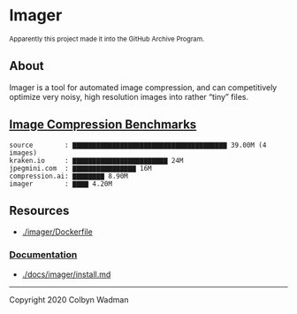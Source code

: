 # Imager

<small>Apparently this project made it into the GitHub Archive Program.</small>

## About

Imager is a tool for automated image compression, and can competitively optimize very noisy, high resolution images into rather “tiny” files.

## [Image Compression Benchmarks](https://github.com/colbyn/imager-bench-2019-11-2)

```text
source        : ▇▇▇▇▇▇▇▇▇▇▇▇▇▇▇▇▇▇▇▇▇▇▇▇▇▇▇▇▇▇▇▇▇▇▇▇▇▇▇ 39.00M (4 images)
kraken.io     : ▇▇▇▇▇▇▇▇▇▇▇▇▇▇▇▇▇▇▇▇▇▇▇▇ 24M
jpegmini.com  : ▇▇▇▇▇▇▇▇▇▇▇▇▇▇▇▇ 16M
compression.ai: ▇▇▇▇▇▇▇▇ 8.90M
imager        : ▇▇▇▇ 4.20M
```

## Resources

* [./imager/Dockerfile](imager/Dockerfile)

### [Documentation](docs/imager)

* [./docs/imager/install.md](docs/imager/install.md)

<hr/>

Copyright 2020 Colbyn Wadman
